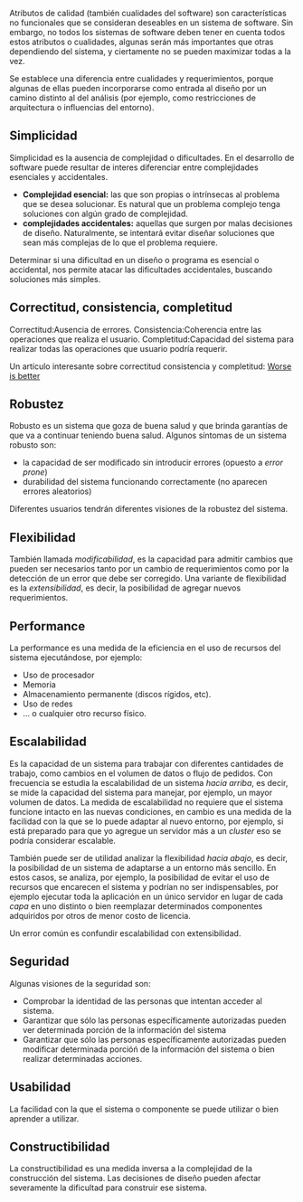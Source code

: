 Atributos de calidad (también cualidades del software) son características no funcionales que se consideran deseables en un sistema de software. Sin embargo, no todos los sistemas de software deben tener en cuenta todos estos atributos o cualidades, algunas serán más importantes que otras dependiendo del sistema, y ciertamente no se pueden maximizar todas a la vez.

Se establece una diferencia entre cualidades y requerimientos, porque algunas de ellas pueden incorporarse como entrada al diseño por un camino distinto al del análisis (por ejemplo, como restricciones de arquitectura o influencias del entorno).

Simplicidad
-----------

Simplicidad es la ausencia de complejidad o dificultades. En el desarrollo de software puede resultar de interes diferenciar entre complejidades esenciales y accidentales.

-   **Complejidad esencial:** las que son propias o intrínsecas al problema que se desea solucionar. Es natural que un problema complejo tenga soluciones con algún grado de complejidad.
-   **complejidades accidentales:** aquellas que surgen por malas decisiones de diseño. Naturalmente, se intentará evitar diseñar soluciones que sean más complejas de lo que el problema requiere.

Determinar si una dificultad en un diseño o programa es esencial o accidental, nos permite atacar las dificultades accidentales, buscando soluciones más simples.

Correctitud, consistencia, completitud
--------------------------------------

Correctitud:Ausencia de errores.
Consistencia:Coherencia entre las operaciones que realiza el usuario.
Completitud:Capacidad del sistema para realizar todas las operaciones que usuario podría requerir.  

Un artículo interesante sobre correctitud consistencia y completitud: [Worse is better](http://www.jwz.org/doc/worse-is-better.html)

Robustez
--------

Robusto es un sistema que goza de buena salud y que brinda garantías de que va a continuar teniendo buena salud. Algunos síntomas de un sistema robusto son:

-   la capacidad de ser modificado sin introducir errores (opuesto a *error prone*)
-   durabilidad del sistema funcionando correctamente (no aparecen errores aleatorios)

Diferentes usuarios tendrán diferentes visiones de la robustez del sistema.

Flexibilidad
------------

También llamada *modificabilidad*, es la capacidad para admitir cambios que pueden ser necesarios tanto por un cambio de requerimientos como por la detección de un error que debe ser corregido. Una variante de flexibilidad es la *extensibilidad*, es decir, la posibilidad de agregar nuevos requerimientos.

Performance
-----------

La performance es una medida de la eficiencia en el uso de recursos del sistema ejecutándose, por ejemplo:

-   Uso de procesador
-   Memoria
-   Almacenamiento permanente (discos rígidos, etc).
-   Uso de redes
-   ... o cualquier otro recurso físico.

Escalabilidad
-------------

Es la capacidad de un sistema para trabajar con diferentes cantidades de trabajo, como cambios en el volumen de datos o flujo de pedidos. Con frecuencia se estudia la escalabilidad de un sistema *hacia arriba*, es decir, se mide la capacidad del sistema para manejar, por ejemplo, un mayor volumen de datos. La medida de escalabilidad no requiere que el sistema funcione intacto en las nuevas condiciones, en cambio es una medida de la facilidad con la que se lo puede adaptar al nuevo entorno, por ejemplo, si está preparado para que yo agregue un servidor más a un *cluster* eso se podría considerar escalable.

También puede ser de utilidad analizar la flexibilidad *hacia abajo*, es decir, la posibilidad de un sistema de adaptarse a un entorno más sencillo. En estos casos, se analiza, por ejemplo, la posibilidad de evitar el uso de recursos que encarecen el sistema y podrían no ser indispensables, por ejemplo ejecutar toda la aplicación en un único servidor en lugar de cada *capa* en uno distinto o bien reemplazar determinados componentes adquiridos por otros de menor costo de licencia.

Un error común es confundir escalabilidad con extensibilidad.

Seguridad
---------

Algunas visiones de la seguridad son:

-   Comprobar la identidad de las personas que intentan acceder al sistema.
-   Garantizar que sólo las personas específicamente autorizadas pueden ver determinada porción de la información del sistema
-   Garantizar que sólo las personas específicamente autorizadas pueden modificar determinada porcióń de la información del sistema o bien realizar determinadas acciones.

Usabilidad
----------

La facilidad con la que el sistema o componente se puede utilizar o bien aprender a utilizar.

Constructibilidad
-----------------

La constructibilidad es una medida inversa a la complejidad de la construcción del sistema. Las decisiones de diseño pueden afectar severamente la dificultad para construir ese sistema.
